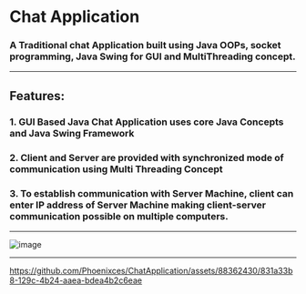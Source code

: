 # Chat Application

### A Traditional chat Application built using Java OOPs, socket programming, Java Swing for GUI and MultiThreading concept.

---

## Features:
### 1. GUI Based Java Chat Application uses core Java Concepts and Java Swing Framework
### 2. Client and Server are provided with synchronized mode of communication using Multi Threading Concept
### 3. To establish communication with Server Machine, client can enter IP address of Server Machine making client-server communication possible on multiple computers.

---

![image](https://github.com/Phoenixces/ChatApplication/assets/88362430/a50ccde6-ef18-4d37-be59-4554770dc29d)

---

https://github.com/Phoenixces/ChatApplication/assets/88362430/831a33b8-129c-4b24-aaea-bdea4b2c6eae

